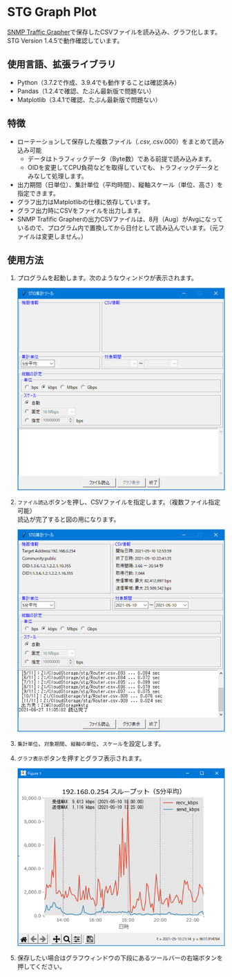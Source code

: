 # STG Graph Plot

[SNMP Traffic Grapher](http://leonidvm.chat.ru/)で保存したCSVファイルを読み込み、グラフ化します。  
STG Version 1.4.5で動作確認しています。

## 使用言語、拡張ライブラリ

- Python（3.7.2で作成、3.9.4でも動作することは確認済み）
- Pandas（1.2.4で確認、たぶん最新版で問題ない）
- Matplotlib（3.4.1で確認、たぶん最新版で問題ない）

## 特徴

- ローテーションして保存した複数ファイル（*.csv,*.csv.000）をまとめて読み込み可能
  - データはトラフィックデータ（Byte数）である前提で読み込みます。
  - OIDを変更してCPU負荷などを取得していても、トラフィックデータとみなして処理します。
- 出力期間（日単位）、集計単位（平均時間）、縦軸スケール（単位、高さ）を指定できます。
- グラフ出力はMatplotlibの仕様に依存しています。
- グラフ出力時にCSVをファイルを出力します。
- SNMP Trafific Grapherの出力CSVファイルは、8月（Aug）がAvgになっているので、プログラム内で置換してから日付として読み込んでいます。（元ファイルは変更しません。）

## 使用方法

1. プログラムを起動します。次のようなウィンドウが表示されます。

    ![STG集計ツール](fig/fig1.png)

2. `ファイル読込`ボタンを押し、CSVファイルを指定します。（複数ファイル指定可能）  
   読込が完了すると図の用になります。

    ![STG集計ツールファイル読込後](fig/fig2.png)

3. `集計単位`、`対象期間`、`縦軸の単位`、`スケール`を設定します。
4. `グラフ表示`ボタンを押すとグラフ表示されます。

    ![グラフ](fig/fig3.png)

5. 保存したい場合はグラフウィンドウの下段にあるツールバーの右端ボタンを押してください。
